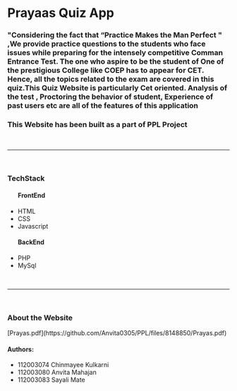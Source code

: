 <h1>Prayaas Quiz App</h1>
<h3>"Considering the fact that “Practice Makes the Man
  Perfect "
  ,We provide practice questions to the
  students who face issues while preparing for the
  intensely competitive Comman Entrance Test. The
  one who aspire to be the student of One of the
  prestigious College like COEP has to appear for
  CET. Hence, all the topics related to the exam are
  covered in this quiz.This Quiz Website is
  particularly Cet oriented. Analysis of the test ,
  Proctoring the behavior of student, Experience of
  past users etc are all of the features of this
  application</h3>
  <h3>This Website has been built as a part of PPL Project</h3>
  <br>
<hr>
<br>
<h3>TechStack</h3>

<ul>
  <h4>FrontEnd</h4>
  <li>HTML</li>
<li>CSS</li>
<li>Javascript</li>
<h4>BackEnd</h4>
<li>PHP</li>
<li>MySql</li>
</ul>
<br>
<hr>
<br>
<h3>About the Website</h3>
[Prayas.pdf](https://github.com/Anvita0305/PPL/files/8148850/Prayas.pdf)
<h4>Authors:</h4>
<ul>
  <li>112003074 Chinmayee Kulkarni</li>
  <li>112003080 Anvita Mahajan</li>
  <li>112003083 Sayali Mate</li>
</ul>
